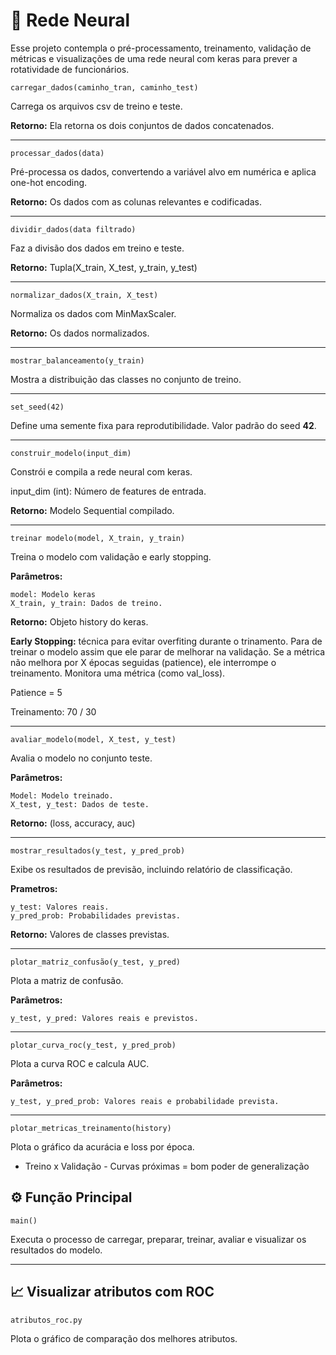 
# 🤖 Rede Neural

Esse projeto contempla o pré-processamento, treinamento, validação de métricas e visualizações de uma rede neural com keras para prever a rotatividade de funcionários.

`carregar_dados(caminho_tran, caminho_test)`

Carrega os arquivos csv de treino e teste. 

**Retorno:** Ela retorna os dois conjuntos de dados concatenados.

-------

`processar_dados(data)`

Pré-processa os dados, convertendo a variável alvo em numérica e aplica one-hot encoding.

**Retorno:** Os dados com as colunas relevantes e codificadas.

-------

`dividir_dados(data filtrado)`

Faz a divisão dos dados em treino e teste.

**Retorno:** Tupla(X_train, X_test, y_train, y_test)

-------

`normalizar_dados(X_train, X_test)` 

Normaliza os dados com MinMaxScaler.

**Retorno:** Os dados normalizados.

-------

`mostrar_balanceamento(y_train)`

Mostra a distribuição das classes no conjunto de treino.

-------

`set_seed(42)`

Define uma semente fixa para reprodutibilidade.
Valor padrão do seed **42**.

-------

`construir_modelo(input_dim)`

Constrói e compila a rede neural com keras.

input_dim (int): Número de features de entrada.

**Retorno:** Modelo Sequential compilado.

-------

`treinar modelo(model, X_train, y_train)`

Treina o modelo com validação e early stopping.

**Parâmetros:**

	model: Modelo keras
	X_train, y_train: Dados de treino.
**Retorno:** Objeto history do keras.

**Early Stopping:** técnica para evitar overfiting durante o trinamento. Para de treinar o modelo assim que ele parar de melhorar na validação. 
Se a métrica não melhora por X épocas seguidas (patience), ele interrompe o treinamento. Monitora uma métrica (como val_loss).

Patience = 5

Treinamento: 70 / 30

-------

`avaliar_modelo(model, X_test, y_test)`

Avalia o modelo no conjunto teste.

**Parâmetros:**

	Model: Modelo treinado.
	X_test, y_test: Dados de teste.

**Retorno:** (loss, accuracy, auc)


-------

`mostrar_resultados(y_test, y_pred_prob)`

Exibe os resultados de previsão, incluindo relatório de classificação.

**Prametros:**

	y_test: Valores reais.
	y_pred_prob: Probabilidades previstas.

**Retorno:** Valores de classes previstas.

-------

`plotar_matriz_confusão(y_test, y_pred)`

Plota a matriz de confusão.

**Parâmetros:**

	y_test, y_pred: Valores reais e previstos.

-------

`plotar_curva_roc(y_test, y_pred_prob)`

Plota a curva ROC e calcula AUC.

**Parâmetros:**

	y_test, y_pred_prob: Valores reais e probabilidade prevista.

-------

`plotar_metricas_treinamento(history)`

Plota o gráfico da acurácia e loss por época.

* Treino x Validação - Curvas próximas = bom poder de generalização


## ⚙️ Função Principal

`main()` 

Executa o processo de carregar, preparar, treinar, avaliar e visualizar os resultados do modelo.


-------

## 📈 Visualizar atributos com ROC

`atributos_roc.py`

Plota o gráfico de comparação dos melhores atributos.
